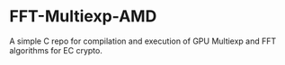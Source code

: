 # FFT-Multiexp-AMD
A simple C repo for compilation and execution of GPU Multiexp and FFT algorithms for EC crypto.
